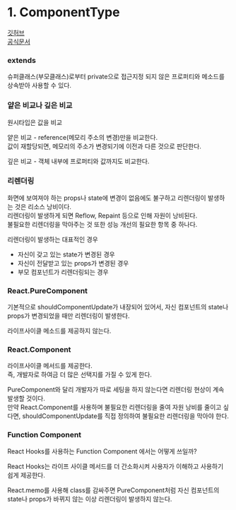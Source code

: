 # 1. ComponentType

[깃허브](https://github.com/sangheon-kim/React-docs-analyze/tree/master/src/Pages/1.ComponentType)  
[공식문서](https://ko.reactjs.org/docs/react-api.html)

### extends

슈퍼클래스(부모클래스)로부터 private으로 접근지정 되지 않은 프로퍼티와 메소드를 상속받아 사용할 수 있다.

### 얕은 비교나 깊은 비교

원시타입은 값을 비교

얕은 비교 - reference(메모리 주소의 변경)만을 비교한다.  
값이 재할당되면, 메모리의 주소가 변경되기에 이전과 다른 것으로 판단한다.

깊은 비교 - 객체 내부에 프로퍼티와 값까지도 비교한다.

### 리렌더링

화면에 보여져야 하는 props나 state에 변경이 없음에도 불구하고 리렌더링이 발생하는 것은 리소스 낭비이다.  
리렌더링이 발생하게 되면 Reflow, Repaint 등으로 인해 자원이 낭비된다.  
불필요한 리렌더링을 막아주는 것 또한 성능 개선의 필요한 항목 중 하나다.

리렌더링이 발생하는 대표적인 경우

- 자신이 갖고 있는 state가 변경된 경우
- 자신이 전달받고 있는 props가 변경된 경우
- 부모 컴포넌트가 리렌더링되는 경우

### React.PureComponent

기본적으로 shouldComponentUpdate가 내장되어 있어서, 자신 컴포넌트의 state나 props가 변경되었을 때만 리렌더링이 발생한다.

라이프사이클 메소드를 제공하지 않는다.

### React.Component

라이프사이클 메서드를 제공한다.  
즉, 개발자로 하여금 더 많은 선택지를 가질 수 있게 한다.

PureComponent와 달리 개발자가 따로 세팅을 하지 않는다면 리렌더링 현상이 계속 발생할 것이다.  
만약 React.Component를 사용하며 불필요한 리렌더링을 줄여 자원 낭비를 줄이고 싶다면, shouldComponentUpdate를 직접 정의하여 불필요한 리렌더링을 막아야 한다.

### Function Component

React Hooks를 사용하는 Function Component 에서는 어떻게 쓰일까?

React Hooks는 라이프 사이클 메서드를 더 간소화시켜 사용자가 이해하고 사용하기 쉽게 제공한다.

React.memo를 사용해 class를 감싸주면 PureComponent처럼 자신 컴포넌트의 state나 props가 바뀌지 않는 이상 리렌더링이 발생하지 않는다.

